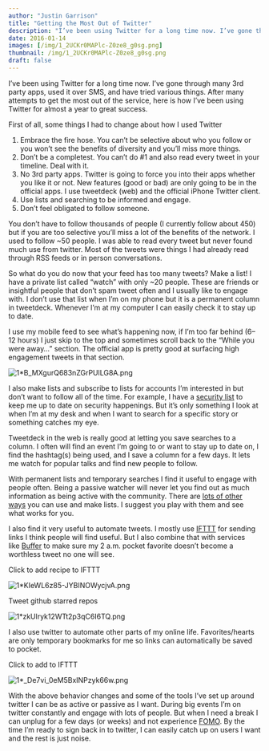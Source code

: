 ```yaml
---
author: "Justin Garrison"
title: "Getting the Most Out of Twitter"
description: "I’ve been using Twitter for a long time now. I’ve gone through many 3rd party apps, used it over SMS, and have tried various things."
date: 2016-01-14
images: [/img/1_2UCKr0MAPlc-Z0ze8_g0sg.png]
thumbnail: /img/1_2UCKr0MAPlc-Z0ze8_g0sg.png
draft: false
---
```


I’ve been using Twitter for a long time now. I’ve gone through many 3rd party apps, used it over SMS, and have tried various things. After many attempts to get the most out of the service, here is how I’ve been using Twitter for almost a year to great success.

First of all, some things I had to change about how I used Twitter

1. Embrace the fire hose. You can’t be selective about who you follow or you won’t see the benefits of diversity and you’ll miss more things.
2. Don’t be a completest. You can’t do #1 and also read every tweet in your timeline. Deal with it.
3. No 3rd party apps. Twitter is going to force you into their apps whether you like it or not. New features (good or bad) are only going to be in the official apps. I use tweetdeck (web) and the official iPhone Twitter client.
4. Use lists and searching to be informed and engage.
5. Don’t feel obligated to follow someone.

You don’t have to follow thousands of people (I currently follow about 450) but if you are too selective you’ll miss a lot of the benefits of the network. I used to follow ~50 people. I was able to read every tweet but never found much use from twitter. Most of the tweets were things I had already read through RSS feeds or in person conversations.

So what do you do now that your feed has too many tweets? Make a list! I have a private list called “watch” with only ~20 people. These are friends or insightful people that don’t spam tweet often and I usually like to engage with. I don’t use that list when I’m on my phone but it is a permanent column in tweetdeck. Whenever I’m at my computer I can easily check it to stay up to date.

I use my mobile feed to see what’s happening now, if I’m too far behind (6–12 hours) I just skip to the top and sometimes scroll back to the “While you were away…” section. The official app is pretty good at surfacing high engagement tweets in that section.

![1*B_MXgurQ683nZGrPUlLG8A.png](/img/1_B_MXgurQ683nZGrPUlLG8A.png)

I also make lists and subscribe to lists for accounts I’m interested in but don’t want to follow all of the time. For example, I have a [security list](https://twitter.com/rothgar/lists/security) to keep me up to date on security happenings. But it’s only something I look at when I’m at my desk and when I want to search for a specific story or something catches my eye.

Tweetdeck in the web is really good at letting you save searches to a column. I often will find an event I’m going to or want to stay up to date on, I find the hashtag(s) being used, and I save a column for a few days. It lets me watch for popular talks and find new people to follow.

With permanent lists and temporary searches I find it useful to engage with people often. Being a passive watcher will never let you find out as much information as being active with the community. There are [lots of other ways](https://ifttt.com/recipes/search?q=twitter+list) you can use and make lists. I suggest you play with them and see what works for you.

I also find it very useful to automate tweets. I mostly use [IFTTT](http://ifttt.com/) for sending links I think people will find useful. But I also combine that with services like [Buffer](https://buffer.com/app) to make sure my 2 a.m. pocket favorite doesn’t become a worthless tweet no one will see.

Click to add recipe to IFTTT

![1*KIeWL6z85-JYBINOWycjvA.png](/img/1_KIeWL6z85-JYBINOWycjvA.png)

Tweet github starred repos

![1*zkUlryk12WTt2p3qC6I6TQ.png](/img/1_zkUlryk12WTt2p3qC6I6TQ.png)

I also use twitter to automate other parts of my online life. Favorites/hearts are only temporary bookmarks for me so links can automatically be saved to pocket.

Click to add to IFTTT

![1*_De7vi_0eM5BxINPzyk66w.png](/img/1__De7vi_0eM5BxINPzyk66w.png)

With the above behavior changes and some of the tools I’ve set up around twitter I can be as active or passive as I want. During big events I’m on twitter constantly and engage with lots of people. But when I need a break I can unplug for a few days (or weeks) and not experience [FOMO](https://en.wikipedia.org/wiki/Fear_of_missing_out). By the time I’m ready to sign back in to twitter, I can easily catch up on users I want and the rest is just noise.
